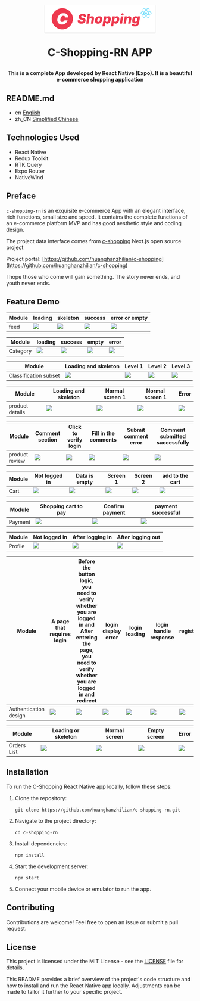 <p align="center">
<img alt="logo" src="https://github.com/huanghanzhilian/huanghanzhilian/raw/main/projects/c-shopping-rn.svg" width="300">
</p>
<h1 align="center" style="margin: 30px 0 30px; font-weight: bold;">C-Shopping-RN APP</h1>
<h4 align="center">This is a complete App developed by React Native (Expo). It is a beautiful e-commerce shopping application</h4>

## README.md

- en [English](README.md)
- zh_CN [Simplified Chinese](README.zh_CN.md)

## Technologies Used

- React Native
- Redux Toolkit
- RTK Query
- Expo Router
- NativeWind

## Preface

`c-shopping-rn` is an exquisite e-commerce App with an elegant interface, rich functions, small size and speed. It contains the complete functions of an e-commerce platform MVP and has good aesthetic style and coding design.

The project data interface comes from [c-shopping](https://github.com/huanghanzhilian/c-shopping) Next.js open source project

Project portal: [https://github.com/huanghanzhilian/c-shopping](https://github.com/huanghanzhilian/c-shopping)

I hope those who come will gain something. The story never ends, and youth never ends.

## Feature Demo

| Module | loading                                                                                        | skeleton                                                                                       | success                                                                                        | error or empty                                                                                 |
| ------ | ---------------------------------------------------------------------------------------------- | ---------------------------------------------------------------------------------------------- | ---------------------------------------------------------------------------------------------- | ---------------------------------------------------------------------------------------------- |
| feed   | ![](https://www.cheerspublishing.com/uploads/article/e1f91a01-bf5e-46f4-8cbd-7f485e5039ba.png) | ![](https://www.cheerspublishing.com/uploads/article/d09fc3af-1bf7-49fa-8957-227a3add172a.png) | ![](https://www.cheerspublishing.com/uploads/article/efee1d79-9c95-4be5-9a6a-ec5160b7e6ae.png) | ![](https://www.cheerspublishing.com/uploads/article/c3d29b64-c6be-4716-8b4d-30becfbe4246.png) |

| Module   | loading                                                                                        | success                                                                                        | empty                                                                                          | error                                                                                          |
| -------- | ---------------------------------------------------------------------------------------------- | ---------------------------------------------------------------------------------------------- | ---------------------------------------------------------------------------------------------- | ---------------------------------------------------------------------------------------------- |
| Category | ![](https://www.cheerspublishing.com/uploads/article/5d6451e5-1a71-472d-851d-08049a37df9e.png) | ![](https://www.cheerspublishing.com/uploads/article/302d74e3-b4ef-4d90-87b7-e57d9217caa2.png) | ![](https://www.cheerspublishing.com/uploads/article/b164744f-a5cd-4f9c-a3a5-b0b33b90b82d.png) | ![](https://www.cheerspublishing.com/uploads/article/06c64210-4f8e-4b43-9f1d-9b5c1b2748a4.png) |

| Module                | Loading and skeleton                                                                           | Level 1                                                                                        | Level 2                                                                                        | Level 3                                                                                        |
| --------------------- | ---------------------------------------------------------------------------------------------- | ---------------------------------------------------------------------------------------------- | ---------------------------------------------------------------------------------------------- | ---------------------------------------------------------------------------------------------- |
| Classification subset | ![](https://www.cheerspublishing.com/uploads/article/be7d64db-496d-442f-a1e6-ae7d42e9b628.png) | ![](https://www.cheerspublishing.com/uploads/article/3be1701c-ed03-4394-984a-9ff9b67dd111.png) | ![](https://www.cheerspublishing.com/uploads/article/44c1ac35-c6a6-4736-8c49-2a030afe14c8.png) | ![](https://www.cheerspublishing.com/uploads/article/f54cdf46-72c0-42bc-ade2-9c3df96cd121.png) |

| Module          | Loading and skeleton                                                                           | Normal screen 1                                                                                | Normal screen 1                                                                                | Error                                                                                          |
| --------------- | ---------------------------------------------------------------------------------------------- | ---------------------------------------------------------------------------------------------- | ---------------------------------------------------------------------------------------------- | ---------------------------------------------------------------------------------------------- |
| product details | ![](https://www.cheerspublishing.com/uploads/article/08946a24-197c-4fc0-9a44-0950621f90b7.png) | ![](https://www.cheerspublishing.com/uploads/article/43a51e87-8775-41b8-a6a4-519e256015e4.png) | ![](https://www.cheerspublishing.com/uploads/article/fc28819a-456c-4a50-822b-1fa395198b66.png) | ![](https://www.cheerspublishing.com/uploads/article/a066c4c3-ebf1-460e-91c1-ad5431f04cb9.png) |

| Module         | Comment section                                                                                | Click to verify login                                                                          | Fill in the comments                                                                           | Submit comment error                                                                           | Comment submitted successfully                                                                 |
| -------------- | ---------------------------------------------------------------------------------------------- | ---------------------------------------------------------------------------------------------- | ---------------------------------------------------------------------------------------------- | ---------------------------------------------------------------------------------------------- | ---------------------------------------------------------------------------------------------- |
| product review | ![](https://www.cheerspublishing.com/uploads/article/031b85f9-db43-49b6-9f1b-13209b9bb7ef.png) | ![](https://www.cheerspublishing.com/uploads/article/b07813d7-bf0d-4fe5-80d7-625dd561e4a4.png) | ![](https://www.cheerspublishing.com/uploads/article/d8048925-dca5-4330-a753-69e3af19bcd3.png) | ![](https://www.cheerspublishing.com/uploads/article/e935116f-1ab4-4877-90f0-dac66031f0b9.png) | ![](https://www.cheerspublishing.com/uploads/article/26faa410-3b6a-4882-9373-9992843f6d7e.png) |

| Module | Not logged in                                                                                  | Data is empty                                                                                  | Screen 1                                                                                       | Screen 2                                                                                       | add to the cart                                                                                |
| ------ | ---------------------------------------------------------------------------------------------- | ---------------------------------------------------------------------------------------------- | ---------------------------------------------------------------------------------------------- | ---------------------------------------------------------------------------------------------- | ---------------------------------------------------------------------------------------------- |
| Cart   | ![](https://www.cheerspublishing.com/uploads/article/64a07f64-96fd-4129-9a75-a27cc681e839.png) | ![](https://www.cheerspublishing.com/uploads/article/4a00d6af-a0f0-42e8-8e3b-ed44464cb5da.png) | ![](https://www.cheerspublishing.com/uploads/article/cee4592d-16e1-4836-8d91-6c79608c1eec.png) | ![](https://www.cheerspublishing.com/uploads/article/ed79f4cf-db93-4c12-beeb-66503ef31810.png) | ![](https://www.cheerspublishing.com/uploads/article/20f87dfc-7b5f-4109-8098-0e26db8c8b57.png) |

| Module  | Shopping cart to pay                                                                           | Confirm payment                                                                                | payment successful                                                                             |
| ------- | ---------------------------------------------------------------------------------------------- | ---------------------------------------------------------------------------------------------- | ---------------------------------------------------------------------------------------------- |
| Payment | ![](https://www.cheerspublishing.com/uploads/article/7f1ce096-7624-4102-9e64-ec562693ee42.png) | ![](https://www.cheerspublishing.com/uploads/article/33b2435e-5146-425c-a514-c8ab725909f6.png) | ![](https://www.cheerspublishing.com/uploads/article/bd619f57-6f04-44e8-94ac-ccb3a752dc6a.png) |

| Module  | Not logged in                                                                                  | After logging in                                                                               | After logging out                                                                              |
| ------- | ---------------------------------------------------------------------------------------------- | ---------------------------------------------------------------------------------------------- | ---------------------------------------------------------------------------------------------- |
| Profile | ![](https://www.cheerspublishing.com/uploads/article/619b8402-79b6-442a-8fed-62763b4163e6.png) | ![](https://www.cheerspublishing.com/uploads/article/b30c1355-3f4f-47de-8087-7a7e7e55e451.png) | ![](https://www.cheerspublishing.com/uploads/article/a37a6421-784d-441f-aa8c-c3212654bc4e.png) |

| Module                | A page that requires login                                                                     | Before the button logic, you need to verify whether you are logged in and After entering the page, you need to verify whether you are logged in and redirect | login display error                                                                            | login loading                                                                                  | login handle response                                                                          | register                                                                                       |
| --------------------- | ---------------------------------------------------------------------------------------------- | ------------------------------------------------------------------------------------------------------------------------------------------------------------ | ---------------------------------------------------------------------------------------------- | ---------------------------------------------------------------------------------------------- | ---------------------------------------------------------------------------------------------- | ---------------------------------------------------------------------------------------------- |
| Authentication design | ![](https://www.cheerspublishing.com/uploads/article/f804fc4b-e1a8-4837-8685-2d7c38ee80ed.png) | ![](https://www.cheerspublishing.com/uploads/article/48581171-9bcd-4154-bf36-0a87a44fc1e4.png)                                                               | ![](https://www.cheerspublishing.com/uploads/article/4dd13db6-7360-4faf-9be5-7fd3fa569f50.png) | ![](https://www.cheerspublishing.com/uploads/article/b07813d7-bf0d-4fe5-80d7-625dd561e4a4.png) | ![](https://www.cheerspublishing.com/uploads/article/fbbcf9d2-d75b-418d-a942-b489b9fc13fb.png) | ![](https://www.cheerspublishing.com/uploads/article/9ac75cc6-dd60-42f4-b8a7-ebc655f13e44.png) |

| Module      | Loading or skeleton                                                                            | Normal screen                                                                                  | Empty screen                                                                                   | Error                                                                                          |
| ----------- | ---------------------------------------------------------------------------------------------- | ---------------------------------------------------------------------------------------------- | ---------------------------------------------------------------------------------------------- | ---------------------------------------------------------------------------------------------- |
| Orders List | ![](https://www.cheerspublishing.com/uploads/article/df2e2fa4-cc44-4200-8987-c9bbbff0d849.png) | ![](https://www.cheerspublishing.com/uploads/article/85bc15cc-fb22-4164-ad16-d5fee2e090fa.png) | ![](https://www.cheerspublishing.com/uploads/article/3b3d72a9-a30c-4fe0-9d84-a6a3443e9818.png) | ![](https://www.cheerspublishing.com/uploads/article/08c8202a-323d-476d-8255-b982ee5ba775.png) |

## Installation

To run the C-Shopping React Native app locally, follow these steps:

1. Clone the repository:

   ```
   git clone https://github.com/huanghanzhilian/c-shopping-rn.git
   ```

2. Navigate to the project directory:

   ```
   cd c-shopping-rn
   ```

3. Install dependencies:

   ```
   npm install
   ```

4. Start the development server:

   ```
   npm start
   ```

5. Connect your mobile device or emulator to run the app.

## Contributing

Contributions are welcome! Feel free to open an issue or submit a pull request.

## License

This project is licensed under the MIT License - see the [LICENSE](LICENSE) file for details.

This README provides a brief overview of the project's code structure and how to install and run the React Native app locally. Adjustments can be made to tailor it further to your specific project.

